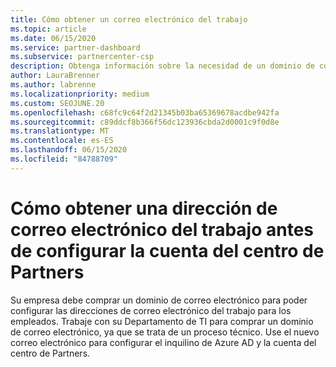 ```yaml
---
title: Cómo obtener un correo electrónico del trabajo
ms.topic: article
ms.date: 06/15/2020
ms.service: partner-dashboard
ms.subservice: partnercenter-csp
description: Obtenga información sobre la necesidad de un dominio de correo electrónico antes de configurar una cuenta de Azure AD en el centro de Partners. Aprenda también a comprar un dominio de correo electrónico.
author: LauraBrenner
ms.author: labrenne
ms.localizationpriority: medium
ms.custom: SEOJUNE.20
ms.openlocfilehash: c68fc9c64f2d21345b03ba65369678acdbe942fa
ms.sourcegitcommit: c89ddcf8b366f56dc123936cbda2d0001c9f0d8e
ms.translationtype: MT
ms.contentlocale: es-ES
ms.lasthandoff: 06/15/2020
ms.locfileid: "84788709"
---
```

# <a name="how-to-get-a-work-email-address-before-you-set-up-your-partner-center-account"></a>Cómo obtener una dirección de correo electrónico del trabajo antes de configurar la cuenta del centro de Partners

Su empresa debe comprar un dominio de correo electrónico para poder configurar las direcciones de correo electrónico del trabajo para los empleados. Trabaje con su Departamento de TI para comprar un dominio de correo electrónico, ya que se trata de un proceso técnico. Use el nuevo correo electrónico para configurar el inquilino de Azure AD y la cuenta del centro de Partners.
